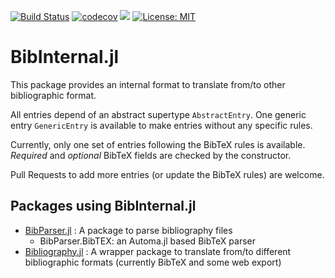 [![Build Status](https://travis-ci.com/Azzaare/BibInternal.jl.svg?branch=master)](https://travis-ci.com/Azzaare/BibInternal.jl)
[![codecov](https://codecov.io/gh/Azzaare/BibInternal.jl/branch/master/graph/badge.svg)](https://codecov.io/gh/Azzaare/BibInternal.jl)
[![](https://img.shields.io/badge/docs-dev-blue.svg)](https://Azzaare.github.io/BibInternal.jl/dev)
[![License: MIT](https://img.shields.io/badge/License-MIT-yellow.svg)](https://opensource.org/licenses/MIT)

# BibInternal.jl

This package provides an internal format to translate from/to other bibliographic format.

All entries depend of an abstract supertype `AbstractEntry`.
One generic entry `GenericEntry` is available to make entries without any specific rules.

Currently, only one set of entries following the BibTeX rules is available. *Required* and *optional* BibTeX fields are checked by the constructor.

Pull Requests to add more entries (or update the BibTeX rules) are welcome.

## Packages using BibInternal.jl
- [BibParser.jl](https://github.com/Azzaare/BibParser.jl) : A package to parse bibliography files
  - BibParser.BibTEX: an Automa.jl based BibTeX parser
- [Bibliography.jl](https://github.com/Azzaare/Bibliography.jl) : A wrapper package to translate from/to different bibliographic formats (currently BibTeX and some web export)